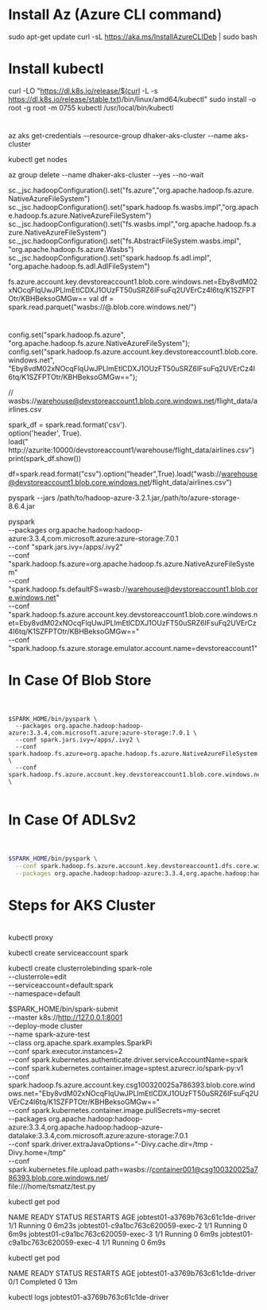 # Install Az (Azure CLI command)

sudo apt-get update
curl -sL https://aka.ms/InstallAzureCLIDeb | sudo bash

# Install kubectl
curl -LO "https://dl.k8s.io/release/$(curl -L -s https://dl.k8s.io/release/stable.txt)/bin/linux/amd64/kubectl"
sudo install -o root -g root -m 0755 kubectl /usr/local/bin/kubectl

#
#
#
az aks get-credentials --resource-group dhaker-aks-cluster --name aks-cluster

kubectl get nodes

az group delete --name dhaker-aks-cluster --yes --no-wait


sc._jsc.hadoopConfiguration().set("fs.azure","org.apache.hadoop.fs.azure.NativeAzureFileSystem")
sc._jsc.hadoopConfiguration().set("spark.hadoop.fs.wasbs.impl","org.apache.hadoop.fs.azure.NativeAzureFileSystem")
sc._jsc.hadoopConfiguration().set("fs.wasbs.impl","org.apache.hadoop.fs.azure.NativeAzureFileSystem")
sc._jsc.hadoopConfiguration().set("fs.AbstractFileSystem.wasbs.impl", "org.apache.hadoop.fs.azure.Wasbs")
sc._jsc.hadoopConfiguration().set("spark.hadoop.fs.adl.impl", "org.apache.hadoop.fs.adl.AdlFileSystem")

fs.azure.account.key.devstoreaccount1.blob.core.windows.net=Eby8vdM02xNOcqFlqUwJPLlmEtlCDXJ1OUzFT50uSRZ6IFsuFq2UVErCz4I6tq/K1SZFPTOtr/KBHBeksoGMGw==
val df = spark.read.parquet("wasbs://<container-name>@<storage-account-name>.blob.core.windows.net/<directory-name>")
#
#
#

config.set("spark.hadoop.fs.azure", "org.apache.hadoop.fs.azure.NativeAzureFileSystem");
config.set("spark.hadoop.fs.azure.account.key.devstoreaccount1.blob.core.windows.net", "Eby8vdM02xNOcqFlqUwJPLlmEtlCDXJ1OUzFT50uSRZ6IFsuFq2UVErCz4I6tq/K1SZFPTOtr/KBHBeksoGMGw==");

// wasbs://warehouse@devstoreaccount1.blob.core.windows.net/flight_data/airlines.csv

spark_df = spark.read.format('csv').\
option('header', True).\
load(" http://azurite:10000/devstoreaccount1/warehouse/flight_data/airlines.csv")
print(spark_df.show())

df=spark.read.format("csv").option("header",True).load("wasb://warehouse@devstoreaccount1.blob.core.windows.net/flight_data/airlines.csv")

pyspark --jars /path/to/hadoop-azure-3.2.1.jar,/path/to/azure-storage-8.6.4.jar

pyspark \
--packages org.apache.hadoop:hadoop-azure:3.3.4,com.microsoft.azure:azure-storage:7.0.1 \
--conf "spark.jars.ivy=/apps/.ivy2" \
--conf "spark.hadoop.fs.azure=org.apache.hadoop.fs.azure.NativeAzureFileSystem" \
--conf "spark.hadoop.fs.defaultFS=wasb://warehouse@devstoreaccount1.blob.core.windows.net" \
--conf "spark.hadoop.fs.azure.account.key.devstoreaccount1.blob.core.windows.net=Eby8vdM02xNOcqFlqUwJPLlmEtlCDXJ1OUzFT50uSRZ6IFsuFq2UVErCz4I6tq/K1SZFPTOtr/KBHBeksoGMGw==" \
--conf "spark.hadoop.fs.azure.storage.emulator.account.name=devstoreaccount1"

#
# In Case Of Blob Store
#

```shell

$SPARK_HOME/bin/pyspark \
  --packages org.apache.hadoop:hadoop-azure:3.3.4,com.microsoft.azure:azure-storage:7.0.1 \
  --conf spark.jars.ivy=/apps/.ivy2 \
  --conf spark.hadoop.fs.azure=org.apache.hadoop.fs.azure.NativeAzureFileSystem \
  --conf spark.hadoop.fs.azure.account.key.devstoreaccount1.blob.core.windows.net="Eby8vdM02xNOcqFlqUwJPLlmEtlCDXJ1OUzFT50uSRZ6IFsuFq2UVErCz4I6tq/K1SZFPTOtr/KBHBeksoGMGw==" \
  

```
  
#
# In Case Of ADLSv2
#  

```bash
 
$SPARK_HOME/bin/pyspark \
  --conf spark.hadoop.fs.azure.account.key.devstoreaccount1.dfs.core.windows.net="Eby8vdM02xNOcqFlqUwJPLlmEtlCDXJ1OUzFT50uSRZ6IFsuFq2UVErCz4I6tq/K1SZFPTOtr/KBHBeksoGMGw=="  \
  --packages org.apache.hadoop:hadoop-azure:3.3.4,org.apache.hadoop:hadoop-azure-datalake:3.3.4

```

#
# Steps for AKS Cluster
#

kubectl proxy

kubectl create serviceaccount spark

kubectl create clusterrolebinding spark-role \
  --clusterrole=edit \
  --serviceaccount=default:spark \
  --namespace=default


$SPARK_HOME/bin/spark-submit \
  --master k8s://http://127.0.0.1:8001 \
  --deploy-mode cluster \
  --name spark-azure-test \
  --class org.apache.spark.examples.SparkPi \
  --conf spark.executor.instances=2 \
  --conf spark.kubernetes.authenticate.driver.serviceAccountName=spark \
  --conf spark.kubernetes.container.image=sptest.azurecr.io/spark-py:v1 \
  --conf spark.hadoop.fs.azure.account.key.csg100320025a786393.blob.core.windows.net="Eby8vdM02xNOcqFlqUwJPLlmEtlCDXJ1OUzFT50uSRZ6IFsuFq2UVErCz4I6tq/K1SZFPTOtr/KBHBeksoGMGw==" \
  --conf spark.kubernetes.container.image.pullSecrets=my-secret \
  --packages org.apache.hadoop:hadoop-azure:3.3.4,org.apache.hadoop:hadoop-azure-datalake:3.3.4,com.microsoft.azure:azure-storage:7.0.1 \
  --conf spark.driver.extraJavaOptions="-Divy.cache.dir=/tmp -Divy.home=/tmp" \
  --conf spark.kubernetes.file.upload.path=wasbs://container001@csg100320025a786393.blob.core.windows.net/ \
  file:///home/tsmatz/test.py
  
  
kubectl get pod

NAME                                READY   STATUS    RESTARTS   AGE
jobtest01-a3769b763c61c1de-driver   1/1     Running   0          6m23s
jobtest01-c9a1bc763c620059-exec-2   1/1     Running   0          6m9s
jobtest01-c9a1bc763c620059-exec-3   1/1     Running   0          6m9s
jobtest01-c9a1bc763c620059-exec-4   1/1     Running   0          6m9s



kubectl get pod

NAME                                READY   STATUS      RESTARTS   AGE
jobtest01-a3769b763c61c1de-driver   0/1     Completed   0          13m


kubectl logs jobtest01-a3769b763c61c1de-driver



